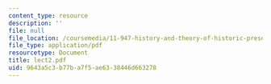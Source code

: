 ```yaml
---
content_type: resource
description: ''
file: null
file_location: /coursemedia/11-947-history-and-theory-of-historic-preservation-spring-2007/9643a5c3b77ba7f5ae6338446d663278_lect2.pdf
file_type: application/pdf
resourcetype: Document
title: lect2.pdf
uid: 9643a5c3-b77b-a7f5-ae63-38446d663278
---
```


